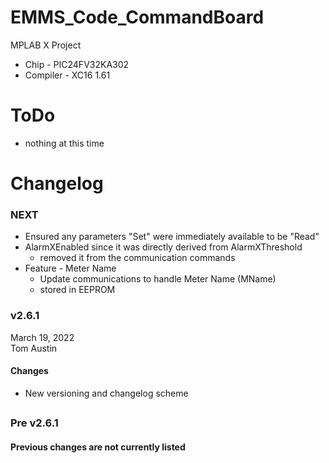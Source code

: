 # EMMS_Code_CommandBoard
MPLAB X Project
- Chip - PIC24FV32KA302
- Compiler - XC16 1.61

# ToDo
- nothing at this time

# Changelog
### NEXT
- Ensured any parameters "Set" were immediately available to be "Read"
- AlarmXEnabled since it was directly derived from AlarmXThreshold
  - removed it from the communication commands
- Feature - Meter Name
  - Update communications to handle Meter Name (MName)
  - stored in EEPROM

### v2.6.1
March 19, 2022<br />
Tom Austin
#### Changes
- New versioning and changelog scheme
## 
### Pre v2.6.1
#### Previous changes are not currently listed
